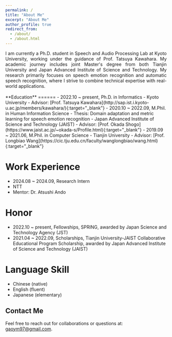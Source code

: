 ```yaml
---
permalink: /
title: "About Me"
excerpt: "About Me"
author_profile: true
redirect_from: 
  - /about/
  - /about.html
---
```


<div style="text-align: justify;">
I am currently a Ph.D. student in Speech and Audio Processing Lab at Kyoto University, working under the guidance of Prof. Tatsuya Kawahara. My academic journey includes joint Master's degree from both Tianjin University and Japan Advanced Institute of Science and Technology. My research primarily focuses on speech emotion recognition and automatic speech recognition, where I strive to combine technical expertise with real-world applications.
</div>

<br>
**Education**
======
- 2022.10 ~ present, Ph.D. in Informatics
  - Kyoto University
  - Advisor: [Prof. Tatsuya Kawahara](http://sap.ist.i.kyoto-u.ac.jp/members/kawahara/){:target="_blank"}
- 2020.10 ~ 2022.09, M.Phil. in Human Information Science
  - Thesis: Domain adaptation and metric learning for speech emotion recognition
  - Japan Advanced Institute of Science and Technology (JAIST)
  - Advisor: [Prof. Okada Shogo](https://www.jaist.ac.jp/~okada-s/Profile.html){:target="_blank"}
- 2019.09 ~ 2021.06, M.Phil. in Computer Science
  - Tianjin University
  - Advisor: [Prof. Longbiao Wang](https://cic.tju.edu.cn/faculty/wanglongbiao/wang.html){:target="_blank"}
 
**Work Experience**
======
- 2024.08 ~ 2024.09, Research Intern 
- NTT 
- Mentor: Dr. Atsushi Ando

**Honor**
======
- 2022.10 ~ present, Fellowships, SPRING, awarded by Japan Science and Technology Agency (JST) 
- 2021.04 ~ 2022.09, Scholarships, Tianjin University-JAIST Collaborative Educational Program Scholarship, awarded by Japan Advanced Institute of Science and Technology (JAIST)

**Language Skill**
======
- Chinese (native)
- English (fluent)
- Japanese (elementary)
  
**Contact Me**
------
Feel free to reach out for collaborations or questions at: [gaoym97@gmail.com](mailto:gaoym97@gmail.com).
